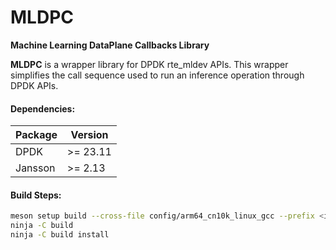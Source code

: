<!--- # SPDX-License-Identifier: BSD-3-Clause --->
<!--- # Copyright (c) 2024 Marvell.           --->

# MLDPC

**Machine Learning DataPlane Callbacks Library**


**MLDPC** is a wrapper library for DPDK rte_mldev APIs. This wrapper simplifies
the call sequence used to run an inference operation through DPDK APIs.

#### Dependencies:

| Package | Version  |
|---------|----------|
| DPDK    | >= 23.11 |
| Jansson | >= 2.13  |


#### Build Steps:

```sh
meson setup build --cross-file config/arm64_cn10k_linux_gcc --prefix <install_dir>
ninja -C build
ninja -C build install
 ```
